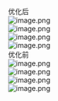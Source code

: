 
优化后<br />![image.png](https://cdn.nlark.com/yuque/0/2023/png/27354749/1697793853222-30540fbc-3756-4195-85b5-731c0fa54def.png#averageHue=%23fdfcfc&clientId=u9c6aa63c-4c53-4&from=paste&height=504&id=u43bedd14&originHeight=554&originWidth=955&originalType=binary&ratio=1.100000023841858&rotation=0&showTitle=false&size=55279&status=done&style=none&taskId=u5d24ee2f-9c79-4c76-a4ed-2e0e647fa53&title=&width=868.1817993644845)<br />![image.png](https://cdn.nlark.com/yuque/0/2023/png/27354749/1697794161044-2c271b13-f10d-4507-b419-46f476272b9c.png#averageHue=%23edeae6&clientId=u9c6aa63c-4c53-4&from=paste&height=234&id=ubc51eae7&originHeight=257&originWidth=392&originalType=binary&ratio=1.100000023841858&rotation=0&showTitle=false&size=29307&status=done&style=none&taskId=u3eedd5ea-d9ab-4d20-b8ba-9ae16ef1437&title=&width=356.36362863966275)<br />![image.png](https://cdn.nlark.com/yuque/0/2023/png/27354749/1697794839579-f6cb9544-db49-4356-8960-54eddbaafa47.png#averageHue=%23cae5c6&clientId=u9c6aa63c-4c53-4&from=paste&height=83&id=u19feb402&originHeight=182&originWidth=1702&originalType=binary&ratio=1.100000023841858&rotation=0&showTitle=false&size=34881&status=done&style=none&taskId=ue9af7fe3-faf3-4e6d-94dd-f53239997c3&title=&width=773.6363468682474)<br />![image.png](https://cdn.nlark.com/yuque/0/2023/png/27354749/1697795139751-fcce4559-dc06-448a-ac24-3e2fca1bff3a.png#averageHue=%2331a846&clientId=u9c6aa63c-4c53-4&from=paste&id=ufc89d98b&originHeight=170&originWidth=1176&originalType=binary&ratio=1.100000023841858&rotation=0&showTitle=false&size=53598&status=done&style=none&taskId=u6af10126-3b37-45ea-b7ed-5159819d6a9&title=)<br />优化前<br />![image.png](https://cdn.nlark.com/yuque/0/2023/png/27354749/1697793879538-37d0f46e-cd90-4ca2-950b-09da6c52cdeb.png#averageHue=%23fdfcfc&clientId=u9c6aa63c-4c53-4&from=paste&height=509&id=ue7ba2162&originHeight=560&originWidth=869&originalType=binary&ratio=1.100000023841858&rotation=0&showTitle=false&size=45738&status=done&style=none&taskId=u4192afec-3a71-4b80-95a5-6c12d84712d&title=&width=789.9999828772116)<br />![image.png](https://cdn.nlark.com/yuque/0/2023/png/27354749/1697795034818-0edc7449-aebb-4bb4-8f09-eeb9ae93ccae.png#averageHue=%23d6e49b&clientId=u9c6aa63c-4c53-4&from=paste&height=62&id=u056a18a8&originHeight=136&originWidth=1472&originalType=binary&ratio=1.100000023841858&rotation=0&showTitle=false&size=23466&status=done&style=none&taskId=ufbe23c62-cd43-4bb2-8c67-c157b0040b3&title=&width=669.0908945887545)<br />![image.png](https://cdn.nlark.com/yuque/0/2023/png/27354749/1697795072124-a66c3bc7-5dd7-4ef1-bbc9-39394604dab8.png#averageHue=%23eeeded&clientId=u9c6aa63c-4c53-4&from=paste&height=100&id=udad653bf&originHeight=220&originWidth=330&originalType=binary&ratio=1.100000023841858&rotation=0&showTitle=false&size=22874&status=done&style=none&taskId=u1498e749-b360-4293-b711-08acf349b24&title=&width=149.99999674883762)<br />![image.png](https://cdn.nlark.com/yuque/0/2023/png/27354749/1697795109107-5cda149b-b467-4c87-ad60-bfce6c6385e9.png#averageHue=%2331a846&clientId=u9c6aa63c-4c53-4&from=paste&id=ua2764956&originHeight=103&originWidth=986&originalType=binary&ratio=1.100000023841858&rotation=0&showTitle=false&size=30954&status=done&style=none&taskId=u4b8fe9ad-dac5-4834-9c36-bfd982448bc&title=)
